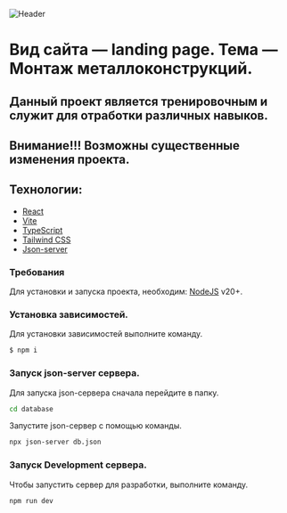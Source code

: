 ![Header](https://github.com/NikolayPilgun/MetalStructures/blob/main/public/1MetalStructures.png)

# Вид сайта — landing page. Тема — Монтаж металлоконструкций.

## Данный проект является тренировочным и служит для отработки различных навыков.

## Внимание!!! Возможны существенные изменения проекта.

## Технологии:

- [React](https://ru.legacy.reactjs.org/)
- [Vite](https://vitejs.dev/)
- [TypeScript](https://www.typescriptlang.org/)
- [Tailwind CSS](https://tailwindcss.com/)
- [Json-server](https://github.com/typicode/json-server)

### Требования

Для установки и запуска проекта, необходим: [NodeJS](https://nodejs.org/) v20+.

### Установка зависимостей.

Для установки зависимостей выполните команду.

```sh
$ npm i
```

### Запуск json-server сервера.

Для запуска json-сервера сначала перейдите в папку.

```sh
cd database
```

Запустите json-сервер с помощью команды.

```sh
npx json-server db.json
```

### Запуск Development сервера.

Чтобы запустить сервер для разработки, выполните команду.

```sh
npm run dev
```
